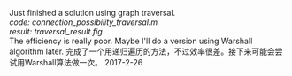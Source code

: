 Just finished a solution using graph traversal.  
*code: connection_possibility_traversal.m  
result: traversal_result.fig*  
The efficiency is really poor. Maybe I'll do a version using Warshall algorithm later.
完成了一个用递归遍历的方法，不过效率很差。接下来可能会尝试用Warshall算法做一次。
2017-2-26
